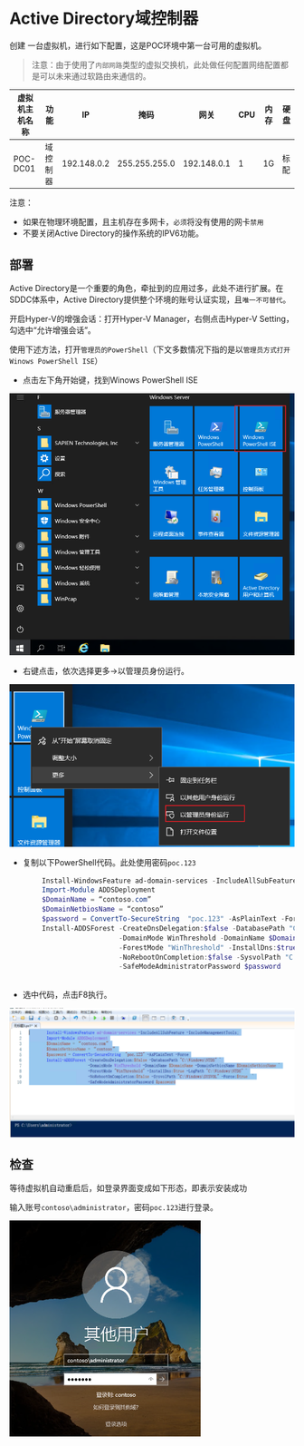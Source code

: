 # Active Directory域控制器

创建 一台虚拟机，进行如下配置，这是POC环境中第一台可用的虚拟机。

> 注意：由于使用了`内部网路`类型的虚拟交换机，此处做任何配置网络配置都是可以未来通过软路由来通信的。

| 虚拟机主机名称 | 功能     | IP          | 掩码          | 网关        | CPU  | 内存 | 硬盘 |
| -------------- | -------- | ----------- | ------------- | ----------- | ---- | ---- | ---- |
| POC-DC01       | 域控制器 | 192.148.0.2 | 255.255.255.0 | 192.148.0.1 | 1    | 1G   | 标配 |

注意：

- 如果在物理环境配置，且主机存在多网卡，`必须`将没有使用的网卡`禁用`
- 不要关闭Active Directory的操作系统的IPV6功能。

## 部署

Active Directory是一个重要的角色，牵扯到的应用过多，此处不进行扩展。在SDDC体系中，Active Directory提供整个环境的账号认证实现，且`唯一不可替代`。

开启Hyper-V的增强会话：打开Hyper-V Manager，右侧点击Hyper-V Setting，勾选中“允许增强会话”。

使用下述方法，打开`管理员的PowerShell`（下文多数情况下指的是以`管理员方式打开Winows PowerShell ISE`）

 - 点击左下角开始键，找到Winows PowerShell ISE

<img src=".gitbook/assets/20210706120247.png" alt="image" style="zoom: 80%;" />

 - 右键点击，依次选择更多→以管理员身份运行。

![image](.gitbook/assets/20210706120345.png)

 - 复制以下PowerShell代码。此处使用密码`poc.123`

```powershell
		Install-WindowsFeature ad-domain-services -IncludeAllSubFeature -IncludeManagementTools;
		Import-Module ADDSDeployment
		$DomainName = “contoso.com”
		$DomainNetbiosName = “contoso”
		$password = ConvertTo-SecureString  "poc.123" -AsPlainText -Force
		Install-ADDSForest -CreateDnsDelegation:$false -DatabasePath "C:\Windows\NTDS" `
						   -DomainMode WinThreshold -DomainName $DomainName -DomainNetbiosName $DomainNetbiosName `
						   -ForestMode "WinThreshold" -InstallDns:$true -LogPath "C:\Windows\NTDS" `
						   -NoRebootOnCompletion:$false -SysvolPath "C:\Windows\SYSVOL" -Force:$true  `
						   -SafeModeAdministratorPassword $password
 
```

 - 选中代码，点击F8执行。

![image](.gitbook/assets/20210706120645.png)



## 检查

等待虚拟机自动重启后，如登录界面变成如下形态，即表示安装成功

输入账号`contoso\administrator`，密码`poc.123`进行登录。

<img src=".gitbook/assets/20210706121025.png" alt="image" style="zoom:50%;" />



